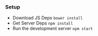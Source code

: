 ### Setup
- Download JS Deps `bower install`
- Get Server Deps `npm install`
- Run the development server `npm start`